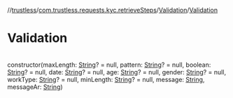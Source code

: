 //[trustless](../../../index.md)/[com.trustless.requests.kyc.retrieveSteps](../index.md)/[Validation](index.md)/[Validation](-validation.md)

# Validation

\
constructor(maxLength: [String](https://kotlinlang.org/api/latest/jvm/stdlib/kotlin/-string/index.html)? = null, pattern: [String](https://kotlinlang.org/api/latest/jvm/stdlib/kotlin/-string/index.html)? = null, boolean: [String](https://kotlinlang.org/api/latest/jvm/stdlib/kotlin/-string/index.html)? = null, date: [String](https://kotlinlang.org/api/latest/jvm/stdlib/kotlin/-string/index.html)? = null, age: [String](https://kotlinlang.org/api/latest/jvm/stdlib/kotlin/-string/index.html)? = null, gender: [String](https://kotlinlang.org/api/latest/jvm/stdlib/kotlin/-string/index.html)? = null, workType: [String](https://kotlinlang.org/api/latest/jvm/stdlib/kotlin/-string/index.html)? = null, minLength: [String](https://kotlinlang.org/api/latest/jvm/stdlib/kotlin/-string/index.html)? = null, message: [String](https://kotlinlang.org/api/latest/jvm/stdlib/kotlin/-string/index.html), messageAr: [String](https://kotlinlang.org/api/latest/jvm/stdlib/kotlin/-string/index.html))
